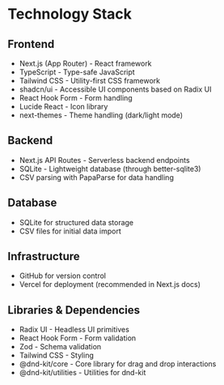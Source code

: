 # Technology Stack

## Frontend
- Next.js (App Router) - React framework
- TypeScript - Type-safe JavaScript
- Tailwind CSS - Utility-first CSS framework
- shadcn/ui - Accessible UI components based on Radix UI
- React Hook Form - Form handling
- Lucide React - Icon library
- next-themes - Theme handling (dark/light mode)

## Backend
- Next.js API Routes - Serverless backend endpoints
- SQLite - Lightweight database (through better-sqlite3)
- CSV parsing with PapaParse for data handling

## Database
- SQLite for structured data storage
- CSV files for initial data import

## Infrastructure
- GitHub for version control
- Vercel for deployment (recommended in Next.js docs)

## Libraries & Dependencies
- Radix UI - Headless UI primitives
- React Hook Form - Form validation
- Zod - Schema validation
- Tailwind CSS - Styling
- @dnd-kit/core - Core library for drag and drop interactions
- @dnd-kit/utilities - Utilities for dnd-kit
